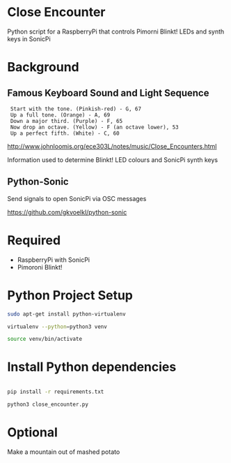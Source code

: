 # Close Encounter

Python script for a RaspberryPi that controls Pimorni Blinkt! LEDs and synth keys in SonicPi 

# Background

## Famous Keyboard Sound and Light Sequence

```
 Start with the tone. (Pinkish-red) - G, 67
 Up a full tone. (Orange) - A, 69
 Down a major third. (Purple) - F, 65
 Now drop an octave. (Yellow) - F (an octave lower), 53
 Up a perfect fifth. (White) - C, 60
```
http://www.johnloomis.org/ece303L/notes/music/Close_Encounters.html

Information used to determine Blinkt! LED colours and SonicPi synth keys

## Python-Sonic

Send signals to open SonicPi via OSC messages

https://github.com/gkvoelkl/python-sonic 


# Required

+ RaspberryPi with SonicPi
+ Pimoroni Blinkt!

# Python Project Setup

```bash
sudo apt-get install python-virtualenv

virtualenv --python=python3 venv

source venv/bin/activate
```

# Install Python dependencies

```bash

pip install -r requirements.txt

python3 close_encounter.py

```

# Optional

Make a mountain out of mashed potato
